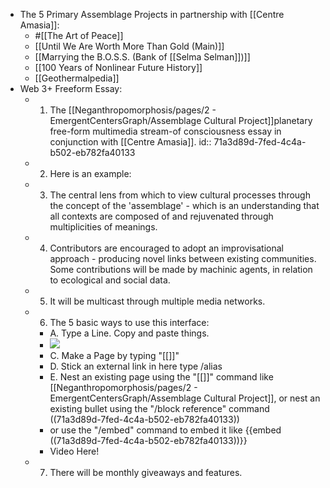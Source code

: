 - The 5 Primary Assemblage Projects in partnership with [[Centre Amasia]]:
	- #[[The Art of Peace]]
	- [[Until We Are Worth More Than Gold (Main)]]
	- [[Marrying the B.O.S.S. (Bank of [[Selma Selman]])]]
	- [[100 Years of Nonlinear Future History]]
	- [[Geothermalpedia]]
- Web 3+ Freeform Essay:
	- 1. The [[Neganthropomorphosis/pages/2 - EmergentCentersGraph/Assemblage Cultural Project]]planetary free-form multimedia stream-of consciousness essay in conjunction with [[Centre Amasia]]. 
	  id:: 71a3d89d-7fed-4c4a-b502-eb782fa40133
	- 2. Here is an example:
	- 3. The central lens from which to view cultural processes through the concept of the 'assemblage' - which is an understanding that all contexts are composed of and rejuvenated through multiplicities of meanings.
	- 4. Contributors are encouraged to adopt an improvisational approach - producing novel links between existing communities. Some contributions will be made by machinic agents, in relation to ecological and social data.
	- 5. It will be multicast through multiple media networks.
	- 6. The 5 basic ways to use this interface:
		- A. Type a Line. Copy and paste things.
		- ![](https://firebasestorage.googleapis.com/v0/b/firescript-577a2.appspot.com/o/imgs%2Fapp%2F[[Neganthropocene]]Summit%2FwXMwxyJzWy.jpg?alt=media&token=8aa89a64-67d9-49c7-902b-737f78ba9a0b)
		- C. Make a Page by typing "[[]]"
		- D. Stick an external link in here type /alias
		- E. Nest an existing page using the "[[]]" command like [[Neganthropomorphosis/pages/2 - EmergentCentersGraph/Assemblage Cultural Project]], or nest an existing bullet using the "/block reference" command ((71a3d89d-7fed-4c4a-b502-eb782fa40133))
		- or use the "/embed" command to embed it like {{embed  ((71a3d89d-7fed-4c4a-b502-eb782fa40133))}}
		- Video Here!
	- 7. There will be monthly giveaways and features.